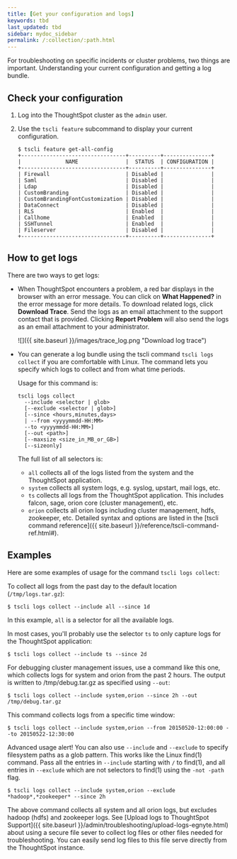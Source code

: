 ```yaml
---
title: [Get your configuration and logs]
keywords: tbd
last_updated: tbd
sidebar: mydoc_sidebar
permalink: /:collection/:path.html
---
```

For troubleshooting on specific incidents or cluster problems, two things are important. Understanding your current configuration and getting a log bundle.

## Check your configuration

1. Log into the ThoughtSpot cluster as the `admin` user.
2. Use the `tscli feature` subcommand to display your current configuration.

    ```
    $ tscli feature get-all-config
    +---------------------------------+----------+---------------+
    |              NAME               |  STATUS  | CONFIGURATION |
    +---------------------------------+----------+---------------+
    | Firewall                        | Disabled |               |
    | Saml                            | Disabled |               |
    | Ldap                            | Disabled |               |
    | CustomBranding                  | Disabled |               |
    | CustomBrandingFontCustomization | Disabled |               |
    | DataConnect                     | Disabled |               |
    | RLS                             | Enabled  |               |
    | Callhome                        | Enabled  |               |
    | SSHTunnel                       | Enabled  |               |
    | Fileserver                      | Disabled |               |
    +---------------------------------+----------+---------------+
    ```

## How to get logs

There are two ways to get logs:

-   When ThoughtSpot encounters a problem, a red bar displays in the browser with an error message. You can click on **What Happened?** in the error message for more details. To download related logs, click **Download Trace**. Send the logs as an email attachment to the support contact that is provided. Clicking **Report Problem** will also send the logs as an email attachment to your administrator.

     ![]({{ site.baseurl }}/images/trace_log.png "Download log trace")

-   You can generate a log bundle using the tscli command `tscli logs collect` if you are comfortable with Linux. The command lets you specify which logs to collect and from what time periods.

    Usage for this command is:

    ```
    tscli logs collect
      --include <selector | glob>
      [--exclude <selector | glob>]
      [--since <hours,minutes,days>
      | --from <yyyymmdd-HH:MM>
      --to <yyyymmdd-HH:MM>]
      [--out <path>]
      [--maxsize <size_in_MB_or_GB>]
      [--sizeonly]
    ```

    The full list of all selectors is:

    -   `all` collects all of the logs listed from the system and the ThoughtSpot application.
    -   `system` collects all system logs, e.g. syslog, upstart, mail logs, etc.
    -   `ts` collects all logs from the ThoughtSpot application. This includes falcon, sage, orion core (cluster management), etc.
    -   `orion` collects all orion logs including cluster management, hdfs, zookeeper, etc.
    Detailed syntax and options are listed in the [tscli command reference]({{ site.baseurl }}/reference/tscli-command-ref.html#).


## Examples

Here are some examples of usage for the command `tscli logs collect`:

To collect all logs from the past day to the default location (`/tmp/logs.tar.gz`):

```
$ tscli logs collect --include all --since 1d
```

In this example, `all` is a selector for all the available logs.

In most cases, you'll probably use the selector `ts` to only capture logs for the ThoughtSpot application:

```
$ tscli logs collect --include ts --since 2d
```

For debugging cluster management issues, use a command like this one, which collects logs for system and orion from the past 2 hours. The output is written to /tmp/debug.tar.gz as specified using `--out`:

```
$ tscli logs collect --include system,orion --since 2h --out /tmp/debug.tar.gz
```

This command collects logs from a specific time window:

```
$ tscli logs collect --include system,orion --from 20150520-12:00:00 --to 20150522-12:30:00
```

Advanced usage alert! You can also use `--include` and `--exclude` to specify filesystem paths as a glob pattern. This works like the Linux find(1) command. Pass all the entries in `--include` starting with `/` to find(1), and all entries in `--exclude` which are not selectors to find(1) using the `-not -path` flag.

```
$ tscli logs collect --include system,orion --exclude *hadoop*,*zookeeper* --since 2h
```

The above command collects all system and all orion logs, but excludes hadoop (hdfs) and zookeeper logs. See [Upload logs to ThoughtSpot Support]({{ site.baseurl }}/admin/troubleshooting/upload-logs-egnyte.html) about using a secure file sever to collect log files or other files needed for troubleshooting. You can easily send log files to this file serve directly from the ThoughtSpot instance.
